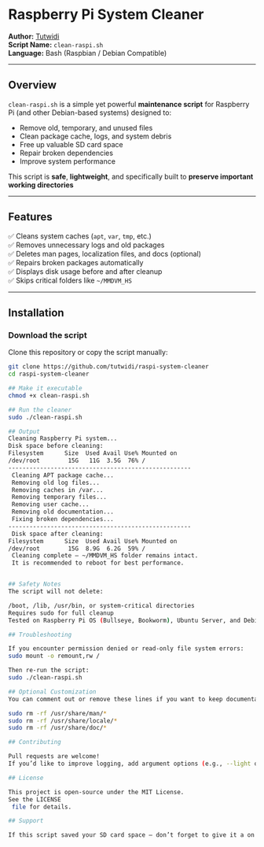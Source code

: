 # Raspberry Pi System Cleaner
**Author:** [Tutwidi](https://github.com/tutwidi)  
**Script Name:** `clean-raspi.sh`  
**Language:** Bash (Raspbian / Debian Compatible)

---

## Overview
`clean-raspi.sh` is a simple yet powerful **maintenance script** for Raspberry Pi (and other Debian-based systems) designed to:

- Remove old, temporary, and unused files  
- Clean package cache, logs, and system debris  
- Free up valuable SD card space  
- Repair broken dependencies  
- Improve system performance  

This script is **safe**, **lightweight**, and specifically built to **preserve important working directories** 

---

## Features

✅ Cleans system caches (`apt`, `var`, `tmp`, etc.)  
✅ Removes unnecessary logs and old packages  
✅ Deletes man pages, localization files, and docs (optional)  
✅ Repairs broken packages automatically  
✅ Displays disk usage before and after cleanup  
✅ Skips critical folders like `~/MMDVM_HS`  

---

## Installation

### Download the script
Clone this repository or copy the script manually:
```bash
git clone https://github.com/tutwidi/raspi-system-cleaner
cd raspi-system-cleaner

## Make it executable
chmod +x clean-raspi.sh

## Run the cleaner
sudo ./clean-raspi.sh

## Output
Cleaning Raspberry Pi system...
Disk space before cleaning:
Filesystem      Size  Used Avail Use% Mounted on
/dev/root        15G   11G  3.5G  76% /
----------------------------------------------------
 Cleaning APT package cache...
 Removing old log files...
 Removing caches in /var...
 Removing temporary files...
 Removing user cache...
 Removing old documentation...
 Fixing broken dependencies...
----------------------------------------------------
 Disk space after cleaning:
Filesystem      Size  Used Avail Use% Mounted on
/dev/root        15G  8.9G  6.2G  59% /
 Cleaning complete — ~/MMDVM_HS folder remains intact.
 It is recommended to reboot for best performance.


## Safety Notes
The script will not delete:

/boot, /lib, /usr/bin, or system-critical directories
Requires sudo for full cleanup
Tested on Raspberry Pi OS (Bullseye, Bookworm), Ubuntu Server, and Debian 12

## Troubleshooting

If you encounter permission denied or read-only file system errors:
sudo mount -o remount,rw /

Then re-run the script:
sudo ./clean-raspi.sh

## Optional Customization
You can comment out or remove these lines if you want to keep documentation:

sudo rm -rf /usr/share/man/*
sudo rm -rf /usr/share/locale/*
sudo rm -rf /usr/share/doc/*

## Contributing

Pull requests are welcome!
If you’d like to improve logging, add argument options (e.g., --light or --deep), feel free to fork and modify.

## License

This project is open-source under the MIT License.
See the LICENSE
 file for details.

## Support

If this script saved your SD card space — don’t forget to give it a on GitHub!
